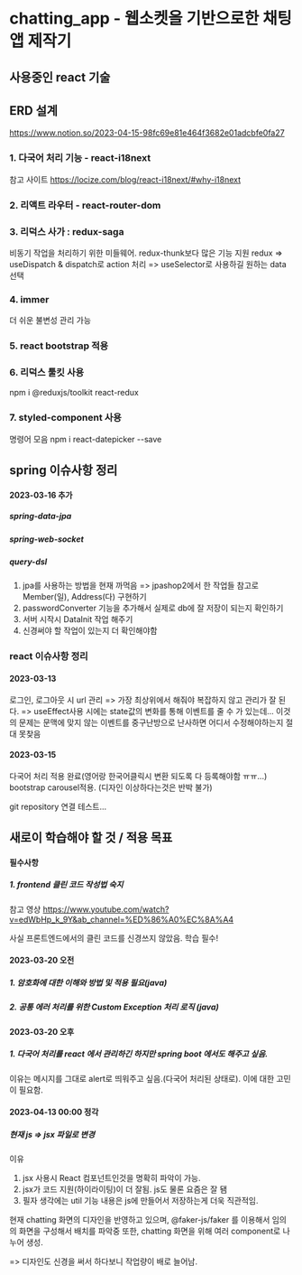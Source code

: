 # chatting_app - 웹소켓을 기반으로한 채팅 앱 제작기

## 사용중인 react 기술

## ERD 설계
https://www.notion.so/2023-04-15-98fc69e81e464f3682e01adcbfe0fa27

### 1. 다국어 처리 기능 - react-i18next
  참고 사이트 
  https://locize.com/blog/react-i18next/#why-i18next
  
### 2. 리액트 라우터 - react-router-dom
  
### 3. 리덕스 사가 : redux-saga 
  비동기 작업을 처리하기 위한 미들웨어. redux-thunk보다 많은 기능 지원
  redux => useDispatch & dispatch로 action 처리
        => useSelector로 사용하길 원하는 data 선택

### 4. immer 
  더 쉬운 불변성 관리 가능
 
### 5. react bootstrap 적용

### 6. 리덕스 툴킷 사용
   npm i @reduxjs/toolkit react-redux

### 7. styled-component 사용

명령어 모음
 npm i react-datepicker --save

## spring 이슈사항 정리
#### 2023-03-16 추가
##### spring-data-jpa
##### spring-web-socket
##### query-dsl

  1. jpa를 사용하는 방법을 현재 까먹음 => jpashop2에서 한 작업들 참고로 Member(일), Address(다) 구현하기 
  2. passwordConverter 기능을 추가해서 실제로 db에 잘 저장이 되는지 확인하기
  3. 서버 시작시 DataInit 작업 해주기
  4. 신경써야 할 작업이 있는지 더 확인해야함

### react 이슈사항 정리
#### 2023-03-13
로그인, 로그아웃 시 url 관리 => 가장 최상위에서 해줘야 복잡하지 않고 관리가 잘 된다. 
=> useEffect사용 시에는 state값의 변화를 통해 이벤트를 줄 수 가 있는데... 이것의 문제는 문맥에 맞지 않는 이벤트를 중구난방으로 난사하면 어디서 수정해야하는지 절대 못찾음

#### 2023-03-15
다국어 처리 적용 완료(영어랑 한국어클릭시 변환 되도록 다 등록해야함 ㅠㅠ...)
bootstrap carousel적용. (디자인 이상하다는것은 반박 불가)

git repository 연결 테스트...

## 새로이 학습해야 할 것 / 적용 목표
#### 필수사항
##### 1. frontend 클린 코드 작성법 숙지
참고 영상
https://www.youtube.com/watch?v=edWbHp_k_9Y&ab_channel=%ED%86%A0%EC%8A%A4

사실 프론트엔드에서의 클린 코드를 신경쓰지 않았음. 학습 필수!

#### 2023-03-20 오전
##### 1. 암호화에 대한 이해와 방법 및 적용 필요(java)
##### 2. 공통 에러 처리를 위한 Custom Exception 처리 로직 (java)

#### 2023-03-20 오후
##### 1. 다국어 처리를 react 에서 관리하긴 하지만 spring boot 에서도 해주고 싶음.
이유는 메시지를 그대로 alert로 띄워주고 싶음.(다국어 처리된 상태로). 이에 대한 고민이 필요함.

#### 2023-04-13 00:00 정각
##### 현재 js => jsx 파일로 변경
이유 
1. jsx 사용시 React 컴포넌트인것을 명확히 파악이 가능.
2. jsx가 코드 지원(하이라이팅)이 더 잘됨. js도 물론 요즘은 잘 됌
3. 필자 생각에는 util 기능 내용은 js에 만들어서 저장하는게 더욱 직관적임.

현재 chatting 화면의 디자인을 반영하고 있으며, @faker-js/faker 를 이용해서 임의의 화면을 구성해서 배치를 파악중
또한, chatting 화면을 위해 여러 component로 나누어 생성. 

=> 디자인도 신경을 써서 하다보니 작업량이 배로 늘어남.
